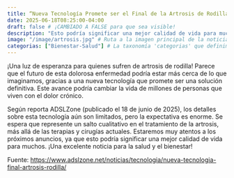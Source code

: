 ```yaml
---
title: “Nueva Tecnología Promete ser el Final de la Artrosis de Rodilla”
date: 2025-06-18T08:25:00-04:00
draft: false # ¡CAMBIADO A FALSE para que sea visible!
description: "Esto podría significar una mejor calidad de vida para muchos."
image: "/image/artrosis.jpg" # Ruta a la imagen principal de la noticia
categorias: ["Bienestar-Salud"] # La taxonomía 'categorias' que definimos en hugo.toml
---
```

¡Una luz de esperanza para quienes sufren de artrosis de rodilla! Parece que el futuro de esta dolorosa enfermedad podría estar más cerca de lo que imaginamos, gracias a una nueva tecnología que promete ser una solución definitiva. Este avance podría cambiar la vida de millones de personas que viven con el dolor crónico.

Según reporta ADSLZone (publicado el 18 de junio de 2025), los detalles sobre esta tecnología aún son limitados, pero la expectativa es enorme. Se espera que represente un salto cualitativo en el tratamiento de la artrosis, más allá de las terapias y cirugías actuales. Estaremos muy atentos a los próximos anuncios, ya que esto podría significar una mejor calidad de vida para muchos. ¡Una excelente noticia para la salud y el bienestar!

Fuente: https://www.adslzone.net/noticias/tecnologia/nueva-tecnologia-final-artrosis-rodilla/